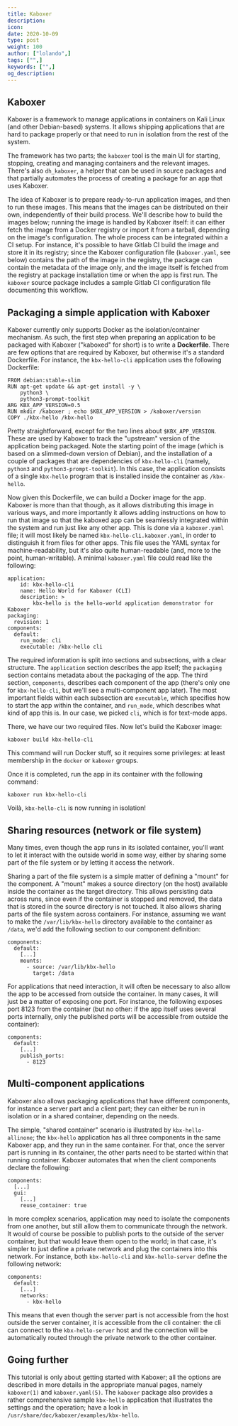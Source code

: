 ```yaml
---
title: Kaboxer
description:
icon:
date: 2020-10-09
type: post
weight: 100
author: ["lolando",]
tags: ["",]
keywords: ["",]
og_description:
---
```


## Kaboxer

Kaboxer is a framework to manage applications in containers on Kali Linux (and other Debian-based) systems. It allows shipping applications that are hard to package properly or that need to run in isolation from the rest of the system.

The framework has two parts; the ``kaboxer`` tool is the main UI for starting, stopping, creating and managing containers and the relevant images. There's also ``dh_kaboxer``, a helper that can be used in source packages and that partially automates the process of creating a package for an app that uses Kaboxer.

The idea of Kaboxer is to prepare ready-to-run application images, and
then to run these images.  This means that the images can be
distributed on their own, independently of their build process.  We'll
describe how to build the images below; running the image is handled
by Kaboxer itself: it can either fetch the image from a Docker
registry or import it from a tarball, depending on the image's
configuration.  The whole process can be integrated within a CI setup.
For instance, it's possible to have Gitlab CI build the image and
store it in its registry; since the Kaboxer configuration file
(``kaboxer.yaml``, see below) contains the path of the image in the
registry, the package can contain the metadata of the image only, and
the image itself is fetched from the registry at package installation
time or when the app is first run.  The ``kaboxer`` source package
includes a sample Gitlab CI configuration file documenting this
workflow.

## Packaging a simple application with Kaboxer

Kaboxer currently only supports Docker as the isolation/container
mechanism.  As such, the first step when preparing an application to
be packaged with Kaboxer ("kaboxed" for short) is to write a
**Dockerfile**.  There are few options that are required by Kaboxer,
but otherwise it's a standard Dockerfile.  For instance, the
``kbx-hello-cli`` application uses the following Dockerfile:

```
FROM debian:stable-slim
RUN apt-get update && apt-get install -y \
    python3 \
    python3-prompt-toolkit
ARG KBX_APP_VERSION=0.5
RUN mkdir /kaboxer ; echo $KBX_APP_VERSION > /kaboxer/version
COPY ./kbx-hello /kbx-hello
```

Pretty straightforward, except for the two lines about
``$KBX_APP_VERSION``.  These are used by Kaboxer to track the
"upstream" version of the application being packaged.  Note the
starting point of the image (which is based on a slimmed-down version
of Debian), and the installation of a couple of packages that are
dependencies of ``kbx-hello-cli`` (namely, ``python3`` and
``python3-prompt-toolkit``).  In this case, the application consists
of a single ``kbx-hello`` program that is installed inside the
container as ``/kbx-hello``.

Now given this Dockerfile, we can build a Docker image for the app.
Kaboxer is more than that though, as it allows distributing this image
in various ways, and more importantly it allows adding instructions on
how to run that image so that the kaboxed app can be seamlessly
integrated within the system and run just like any other app.  This is
done via a ``kaboxer.yaml`` file; it will most likely be named
``kbx-hello-cli.kaboxer.yaml``, in order to distinguish it from files
for other apps.  This file uses the YAML syntax for
machine-readability, but it's also quite human-readable (and, more to
the point, human-writable).  A minimal ``kaboxer.yaml`` file could read
like the following:

```
application:
    id: kbx-hello-cli
    name: Hello World for Kaboxer (CLI)
    description: >
        kbx-hello is the hello-world application demonstrator for Kaboxer
packaging:
  revision: 1
components:
  default:
    run_mode: cli
    executable: /kbx-hello cli
```

The required information is split into sections and subsections, with
a clear structure.  The ``application`` section describes the app
itself; the ``packaging`` section contains metadata about the
packaging of the app.  The third section, ``components``, describes
each component of the app (there's only one for ``kbx-hello-cli``, but
we'll see a multi-component app later).  The most important fields
within each subsection are ``executable``, which specifies how to
start the app within the container, and ``run_mode``, which describes
what kind of app this is.  In our case, we picked ``cli``, which is
for text-mode apps.

There, we have our two required files.  Now let's build the Kaboxer
image:

```
kaboxer build kbx-hello-cli
```

This command will run Docker stuff, so it requires some
privileges: at least membership in the ``docker`` or ``kaboxer``
groups.

Once it is completed, run the app in its container with the following
command:

```
kaboxer run kbx-hello-cli
```

Voilà, ``kbx-hello-cli`` is now running in isolation!

## Sharing resources (network or file system)

Many times, even though the app runs in its isolated container, you'll
want to let it interact with the outside world in some way, either by
sharing some part of the file system or by letting it access the
network.

Sharing a part of the file system is a simple matter of defining a
"mount" for the component.  A "mount" makes a source directory (on the
host) available inside the container as the target directory.  This
allows persisting data across runs, since even if the container is
stopped and removed, the data that is stored in the source directory
is not touched.  It also allows sharing parts of the file system
across containers.  For instance, assuming we want to make the
``/var/lib/kbx-hello`` directory available to the container as
``/data``, we'd add the following section to our component definition:

```
components:
  default:
    [...]
    mounts:
      - source: /var/lib/kbx-hello
        target: /data
```

For applications that need interaction, it will often be necessary to
also allow the app to be accessed from outside the container.  In many
cases, it will just be a matter of exposing one port.  For instance,
the following exposes port 8123 from the container (but no other: if
the app itself uses several ports internally, only the published ports
will be accessible from outside the container):

```
components:
  default:
    [...]
    publish_ports:
      - 8123
```

## Multi-component applications

Kaboxer also allows packaging applications that have different
components, for instance a server part and a client part; they can
either be run in isolation or in a shared container, depending on the
needs.

The simple, "shared container" scenario is illustrated by
``kbx-hello-allinone``; the ``kbx-hello`` application has all three
components in the same Kaboxer app, and they run in the same
container.  For that, once the server part is running in its
container, the other parts need to be started within that running
container.  Kaboxer automates that when the client components declare
the following:

```
components:
  [...]
  gui:
    [...]
    reuse_container: true
```

In more complex scenarios, application may need to isolate the
components from one another, but still allow them to communicate
through the network.  It would of course be possible to publish ports
to the outside of the server container, but that would leave them open
to the world; in that case, it's simpler to just define a private
network and plug the containers into this network.  For instance, both
``kbx-hello-cli`` and ``kbx-hello-server`` define the following
network:

```
components:
  default:
    [...]
    networks:
      - kbx-hello
```

This means that even though the server part is not accessible from the
host outside the server container, it is accessible from the cli
container: the cli can connect to the ``kbx-hello-server`` host and
the connection will be automatically routed through the private
network to the other container.

## Going further

This tutorial is only about getting started with Kaboxer; all the
options are described in more details in the appropriate manual pages,
namely ``kaboxer(1)`` and ``kaboxer.yaml(5)``.  The ``kaboxer``
package also provides a rather comprehensive sample ``kbx-hello``
application that illustrates the settings and the operation; have a
look in ``/usr/share/doc/kaboxer/examples/kbx-hello``.
